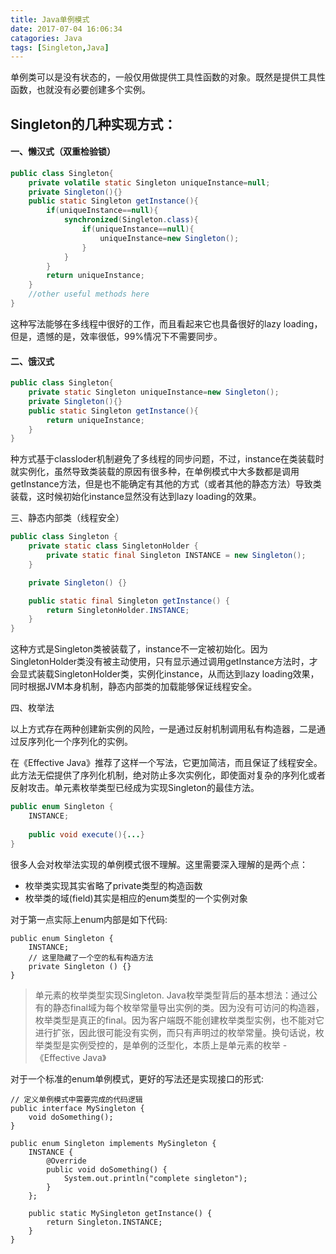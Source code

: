 ```yaml
---
title: Java单例模式
date: 2017-07-04 16:06:34
catagories: Java
tags: [Singleton,Java]
---
```

单例类可以是没有状态的，一般仅用做提供工具性函数的对象。既然是提供工具性函数，也就没有必要创建多个实例。
<!--more-->
## Singleton的几种实现方式：

#### 一、懒汉式（双重检验锁）

```java
public class Singleton{
	private volatile static Singleton uniqueInstance=null;
	private Singleton(){}
	public static Singleton getInstance(){
		if(uniqueInstance==null){
			synchronized(Singleton.class){
				if(uniqueInstance==null){
					uniqueInstance=new Singleton();
				}
			}
		}
		return uniqueInstance;
	}
	//other useful methods here
}
```
这种写法能够在多线程中很好的工作，而且看起来它也具备很好的lazy loading，但是，遗憾的是，效率很低，99%情况下不需要同步。

#### 二、饿汉式

```java
public class Singleton{
	private static Singleton uniqueInstance=new Singleton();
	private Singleton(){}
	public static Singleton getInstance(){
		return uniqueInstance;
	}
}
```
种方式基于classloder机制避免了多线程的同步问题，不过，instance在类装载时就实例化，虽然导致类装载的原因有很多种，在单例模式中大多数都是调用getInstance方法，但是也不能确定有其他的方式（或者其他的静态方法）导致类装载，这时候初始化instance显然没有达到lazy loading的效果。

三、静态内部类（线程安全）

```java
public class Singleton {
    private static class SingletonHolder {
        private static final Singleton INSTANCE = new Singleton();
    }

    private Singleton() {}

    public static final Singleton getInstance() {
        return SingletonHolder.INSTANCE;
    }
}
```
这种方式是Singleton类被装载了，instance不一定被初始化。因为SingletonHolder类没有被主动使用，只有显示通过调用getInstance方法时，才会显式装载SingletonHolder类，实例化instance，从而达到lazy loading效果，同时根据JVM本身机制，静态内部类的加载能够保证线程安全。

四、枚举法

以上方式存在两种创建新实例的风险，一是通过反射机制调用私有构造器，二是通过反序列化一个序列化的实例。

在《Effective Java》推荐了这样一个写法，它更加简洁，而且保证了线程安全。此方法无偿提供了序列化机制，绝对防止多次实例化，即使面对复杂的序列化或者反射攻击。单元素枚举类型已经成为实现Singleton的最佳方法。
```java
public enum Singleton {
    INSTANCE;
    
    public void execute(){...}
}
```

很多人会对枚举法实现的单例模式很不理解。这里需要深入理解的是两个点：

+ 枚举类实现其实省略了private类型的构造函数
+ 枚举类的域(field)其实是相应的enum类型的一个实例对象

对于第一点实际上enum内部是如下代码:
```
public enum Singleton {
    INSTANCE;
    // 这里隐藏了一个空的私有构造方法
    private Singleton () {}
}
```

>单元素的枚举类型实现Singleton.
>Java枚举类型背后的基本想法：通过公有的静态final域为每个枚举常量导出实例的类。因为没有可访问的构造器，枚举类型是真正的final。因为客户端既不能创建枚举类型实例，也不能对它进行扩张，因此很可能没有实例，而只有声明过的枚举常量。换句话说，枚举类型是实例受控的，是单例的泛型化，本质上是单元素的枚举
 -《Effective Java》
 
对于一个标准的enum单例模式，更好的写法还是实现接口的形式:
```
// 定义单例模式中需要完成的代码逻辑
public interface MySingleton {
    void doSomething();
}

public enum Singleton implements MySingleton {
    INSTANCE {
        @Override
        public void doSomething() {
            System.out.println("complete singleton");
        }
    };

    public static MySingleton getInstance() {
        return Singleton.INSTANCE;
    }
}
```